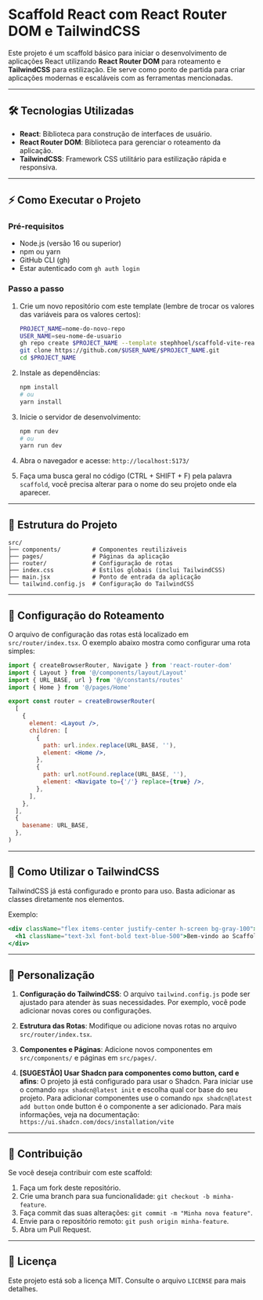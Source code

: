# Scaffold React com React Router DOM e TailwindCSS

Este projeto é um scaffold básico para iniciar o desenvolvimento de aplicações React utilizando **React Router DOM** para roteamento e **TailwindCSS** para estilização. Ele serve como ponto de partida para criar aplicações modernas e escaláveis com as ferramentas mencionadas.

---

## 🛠 Tecnologias Utilizadas

- **React**: Biblioteca para construção de interfaces de usuário.
- **React Router DOM**: Biblioteca para gerenciar o roteamento da aplicação.
- **TailwindCSS**: Framework CSS utilitário para estilização rápida e responsiva.

---

## ⚡️ Como Executar o Projeto

### Pré-requisitos

- Node.js (versão 16 ou superior)
- npm ou yarn
- GitHub CLI (gh)
- Estar autenticado com `gh auth login`

### Passo a passo

1. Crie um novo repositório com este template (lembre de trocar os valores das variáveis para os valores certos):

   ```bash
   PROJECT_NAME=nome-do-novo-repo
   USER_NAME=seu-nome-de-usuario
   gh repo create $PROJECT_NAME --template stephhoel/scaffold-vite-react-tailwind-and-routes --public
   git clone https://github.com/$USER_NAME/$PROJECT_NAME.git
   cd $PROJECT_NAME
   ```

2. Instale as dependências:

   ```bash
   npm install
   # ou
   yarn install
   ```

3. Inicie o servidor de desenvolvimento:

   ```bash
   npm run dev
   # ou
   yarn run dev
   ```

4. Abra o navegador e acesse: `http://localhost:5173/`

5. Faça uma busca geral no código (CTRL + SHIFT + F) pela palavra `scaffold`, você precisa alterar para o nome do seu projeto onde ela aparecer.

---

## 📂 Estrutura do Projeto

```plaintext
src/
├── components/         # Componentes reutilizáveis
├── pages/              # Páginas da aplicação
├── router/             # Configuração de rotas
├── index.css           # Estilos globais (inclui TailwindCSS)
├── main.jsx            # Ponto de entrada da aplicação
└── tailwind.config.js  # Configuração do TailwindCSS
```

---

## 📜 Configuração do Roteamento

O arquivo de configuração das rotas está localizado em `src/router/index.tsx`. O exemplo abaixo mostra como configurar uma rota simples:

```jsx
import { createBrowserRouter, Navigate } from 'react-router-dom'
import { Layout } from '@/components/layout/Layout'
import { URL_BASE, url } from '@/constants/routes'
import { Home } from '@/pages/Home'

export const router = createBrowserRouter(
  [
    {
      element: <Layout />,
      children: [
        {
          path: url.index.replace(URL_BASE, ''),
          element: <Home />,
        },
        {
          path: url.notFound.replace(URL_BASE, ''),
          element: <Navigate to={'/'} replace={true} />,
        },
      ],
    },
  ],
  {
    basename: URL_BASE,
  },
)
```

---

## 🎨 Como Utilizar o TailwindCSS

TailwindCSS já está configurado e pronto para uso. Basta adicionar as classes diretamente nos elementos.

Exemplo:

```jsx
<div className="flex items-center justify-center h-screen bg-gray-100">
  <h1 className="text-3xl font-bold text-blue-500">Bem-vindo ao Scaffold!</h1>
</div>
```

---

## 🚀 Personalização

1. **Configuração do TailwindCSS**:
   O arquivo `tailwind.config.js` pode ser ajustado para atender às suas necessidades. Por exemplo, você pode adicionar novas cores ou configurações.

2. **Estrutura das Rotas**:
   Modifique ou adicione novas rotas no arquivo `src/router/index.tsx`.

3. **Componentes e Páginas**:
   Adicione novos componentes em `src/components/` e páginas em `src/pages/`.

4. **[SUGESTÃO] Usar Shadcn para componentes como button, card e afins**:
   O projeto já está configurado para usar o Shadcn.
   Para iniciar use o comando `npx shadcn@latest init` e escolha qual cor base do seu projeto.
   Para adicionar componentes use o comando `npx shadcn@latest add button` onde button é o componente a ser adicionado.
   Para mais informações, veja na documentação: `https://ui.shadcn.com/docs/installation/vite`

---

## 📝 Contribuição

Se você deseja contribuir com este scaffold:

1. Faça um fork deste repositório.
2. Crie uma branch para sua funcionalidade: `git checkout -b minha-feature`.
3. Faça commit das suas alterações: `git commit -m "Minha nova feature"`.
4. Envie para o repositório remoto: `git push origin minha-feature`.
5. Abra um Pull Request.

---

## 📄 Licença

Este projeto está sob a licença MIT. Consulte o arquivo `LICENSE` para mais detalhes.
